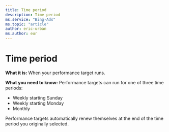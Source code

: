 ```yaml
---
title: Time period
description: Time period
ms.service: "Bing-Ads"
ms.topic: "article"
author: eric-urban
ms.author: eur
---
```


# Time period

**What it is:**     When your performance target runs.

**What you need to know:** Performance targets can run for one of three time periods:
- Weekly starting Sunday
- Weekly starting Monday
- Monthly

Performance targets automatically renew themselves at the end of the time period you originally selected.


